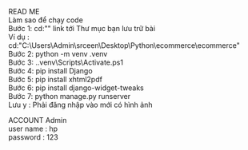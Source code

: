 READ ME </br>
Làm sao để chạy code </br>
Bước 1: cd:"" link tới Thư mục bạn lưu trữ bài </br>
Ví dụ : cd:"C:\Users\Admin\srceen\Desktop\Python\ecommerce\ecommerce"</br>
Bước 2: python -m venv .venv</br>
Bước 3: .\.venv\Scripts\Activate.ps1</br>
Bước 4: pip install Django</br>
Bước 5: pip install xhtml2pdf</br>
Bước 6: pip install django-widget-tweaks</br>
Bước 7: python manage.py runserver</br>
Lưu y : Phải đăng nhập vào mới có hình ảnh </br>

ACCOUNT Admin </br>
user name : hp</br>
password : 123
